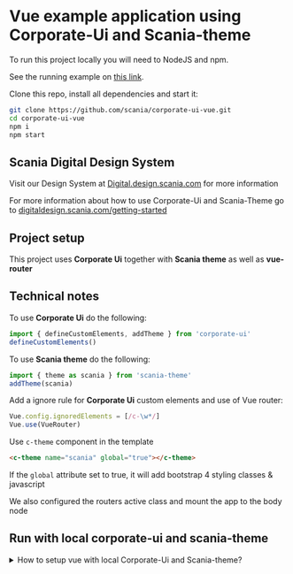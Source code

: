 # Vue example application using Corporate-Ui and Scania-theme

To run this project locally you will need to NodeJS and npm.

See the running example on [this link](https://scania.github.io/corporate-ui-vue/).

Clone this repo, install all dependencies and start it:
```bash
git clone https://github.com/scania/corporate-ui-vue.git
cd corporate-ui-vue
npm i
npm start
```

## Scania Digital Design System

Visit our Design System at [Digital.design.scania.com](https://digitaldesign.scania.com/) for more information

For more information about how to use Corporate-Ui and Scania-Theme go to [digitaldesign.scania.com/getting-started](https://digitaldesign.scania.com/getting-started/development)

## Project setup
This project uses **Corporate Ui** together with **Scania theme** as well as **vue-router**

## Technical notes
To use **Corporate Ui** do the following:
```javascript
import { defineCustomElements, addTheme } from 'corporate-ui'
defineCustomElements()
```
To use **Scania theme** do the following:
```javascript
import { theme as scania } from 'scania-theme'
addTheme(scania)
```
Add a ignore rule for **Corporate Ui** custom elements and use of Vue router:
```javascript
Vue.config.ignoredElements = [/c-\w*/]
Vue.use(VueRouter)
```

Use `c-theme` component in the template

```html
<c-theme name="scania" global="true"></c-theme>
```

If the `global` attribute set to true, it will add bootstrap 4 styling classes & javascript

We also configured the routers active class and mount the app to the body node

## Run with local corporate-ui and scania-theme
<details>
  <summary>
  How to setup vue with local Corporate-Ui and Scania-theme?
  </summary>

  clone both scania-theme and corporate-ui

  Create npm links of **Corporate Ui** and **Scania theme**
  ```bash
  cd ../corporate-ui
  npm link
  cd ../scania-theme
  npm link
  ```

  Add links to **Corporate Ui** and **Scania theme**
  ```bash
  npm run link
    // or
  cd corporate-ui-site
  npm link corporate-ui
  npm link scania-theme
  ```
</details>


